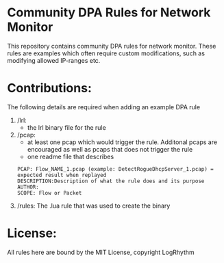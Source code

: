 # Community DPA Rules for Network Monitor
This repository contains community DPA rules for network monitor. These rules are examples which often require custom modifications, such as modifying allowed IP-ranges etc. 

# Contributions: 
The following details are required when adding an example DPA rule

1. /lrl: 
   * the lrl binary file for the rule
2. /pcap:  
    * at least one pcap which would trigger the rule. Additonal pcaps are encouraged as well as pcaps that does not trigger the rule
    * one readme file that describes
    ```
    PCAP: Flow_NAME_1.pcap (example: DetectRogueDhcpServer_1.pcap) = expected result when replayed
    DESCRIPTION:Description of what the rule does and its purpose
    AUTHOR: 
    SCOPE: Flow or Packet
    ```
3.  /rules:
    The .lua rule that was used to create the binary


# License:
All rules here are bound by the MIT License, copyright LogRhythm